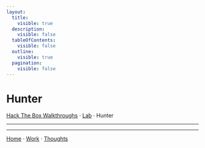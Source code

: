 ```yaml
---
layout:
  title:
    visible: true
  description:
    visible: false
  tableOfContents:
    visible: false
  outline:
    visible: true
  pagination:
    visible: false
---
```


# Hunter

[Hack The Box Walkthroughs](./) ⋅ [Lab](../) ⋅ Hunter

***

***

[Home](https://app.gitbook.com/o/0kO27okC5uVB9ALX3rho/s/036xtfEIzcEdGegONXWM/) ⋅ [Work](https://app.gitbook.com/o/0kO27okC5uVB9ALX3rho/s/WaFS755Q4sf02CxLcghQ/) ⋅ [Thoughts](https://app.gitbook.com/o/0kO27okC5uVB9ALX3rho/s/s4QQPMntQ25hmJToKSOu/)

